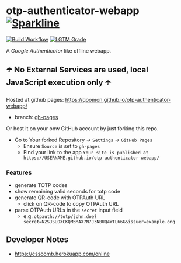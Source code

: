 # otp-authenticator-webapp [![Sparkline](https://stars.medv.io/qoomon/otp-authenticator-webapp.svg)](https://stars.medv.io/qoomon/otp-authenticator-webapp)

[![Build Workflow](https://github.com/qoomon/otp-authenticator-webapp/workflows/Build%20&%20Deploy/badge.svg)](https://github.com/qoomon/otp-authenticator-webapp/actions)
[![LGTM Grade](https://img.shields.io/lgtm/grade/javascript/github/qoomon/otp-authenticator-webapp)](https://lgtm.com/projects/g/qoomon/otp-authenticator-webapp)

A *Google Authenticator* like offline webapp.

## ☂️ No External Services are used, local JavaScript execution only ☂️

Hosted at github pages: https://qoomon.github.io/otp-authenticator-webapp/
* branch: [gh-pages](https://github.com/qoomon/otp-authenticator-webapp/tree/gh-pages)

Or host it on your onw GitHub account by just forking this repo.
* Go to Your forked Repository -> `Settings` -> `GitHub Pages`
  * Ensure `Source` is set to `gh-pages`
  * Find your link to the app `Your site is published at https://USERNAME.github.io/otp-authenticator-webapp/`

### Features
* generate TOTP codes
* show remaining valid seconds for totp code
* generate QR-code with OTPAuth URL
  * click on QR-code to copy OTPAuth URL
* parse OTPAuth URLs in the `secret` input field
  * e.g. `otpauth://totp/john.doe?secret=N2SJSUOXCKQM5MAX7N7J3NBUQ4WTL66G&issuer=example.org`
  
## Developer Notes
* https://csscomb.herokuapp.com/online
